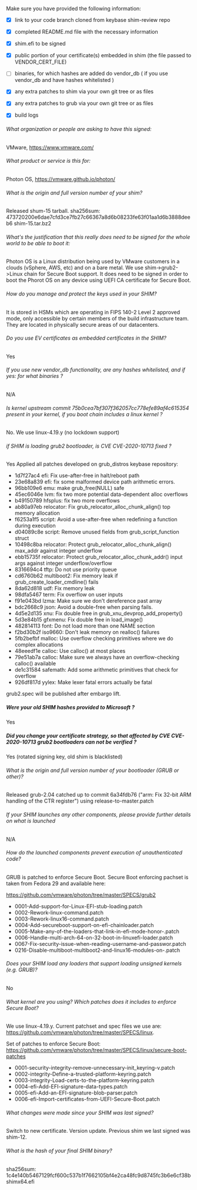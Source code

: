 Make sure you have provided the following information:

 - [x] link to your code branch cloned from keybase shim-review repo
 - [x] completed README.md file with the necessary information
 - [x] shim.efi to be signed
 - [x] public portion of your certificate(s) embedded in shim (the file passed to VENDOR_CERT_FILE)
 - [ ] binaries, for which hashes are added do vendor_db ( if you use vendor_db and have hashes whitelisted )
 - [x] any extra patches to shim via your own git tree or as files
 - [x] any extra patches to grub via your own git tree or as files
 - [x] build logs


###### What organization or people are asking to have this signed:
VMware, https://www.vmware.com/

###### What product or service is this for:
Photon OS, https://vmware.github.io/photon/

###### What is the origin and full version number of your shim?
Released shum-15 tarball.
sha256sum: 473720200e6dae7cfd3ce7fb27c66367a8d6b08233fe63f01aa1d6b3888deeb6 shim-15.tar.bz2

###### What's the justification that this really does need to be signed for the whole world to be able to boot it:
Photon OS is a Linux distribution being used by VMware customers in a clouds (vSphere, AWS, etc) and on a bare metal. We use shim->grub2->Linux chain for Secure Boot support. It does need to be signed in order to boot the Phorot OS on any device using UEFI CA certificate for Secure Boot.

###### How do you manage and protect the keys used in your SHIM?
It is stored in HSMs which are operating in FIPS 140-2 Level 2 approved mode, only accessible by certain members of the build infrastructure team. They are located in physically secure areas of our datacenters.

###### Do you use EV certificates as embedded certificates in the SHIM?
Yes

###### If you use new vendor_db functionality, are any hashes whitelisted, and if yes: for what binaries ?
N/A

###### Is kernel upstream commit 75b0cea7bf307f362057cc778efe89af4c615354 present in your kernel, if you boot chain includes a linux kernel ?
No. We use linux-4.19.y (no lockdown support)

###### if SHIM is loading grub2 bootloader, is CVE CVE-2020-10713 fixed ?
Yes
Applied all patches developed on grub_distros keybase repository:
- 1d7f27ac4 efi: Fix use-after-free in halt/reboot path
- 23e68a839 efi: fix some malformed device path arithmetic errors.
- 96bb109e6 emu: make grub_free(NULL) safe
- 45ec6046e lvm: fix two more potential data-dependent alloc overflows
- b49150789 hfsplus: fix two more overflows
- ab80a97eb relocator: Fix grub_relocator_alloc_chunk_align() top memory allocation
- f6253a1f5 script: Avoid a use-after-free when redefining a function during execution
- d04089c8e script: Remove unused fields from grub_script_function struct
- 10498c8ba relocator: Protect grub_relocator_alloc_chunk_align() max_addr against integer underflow
- ebb15735f relocator: Protect grub_relocator_alloc_chunk_addr() input args against integer underflow/overflow
- 8316694c4 tftp: Do not use priority queue
- cd6760b62 multiboot2: Fix memory leak if grub_create_loader_cmdline() fails
- 8da62d818 udf: Fix memory leak
- 98dfa5467 term: Fix overflow on user inputs
- f91e043bd lzma: Make sure we don't dereference past array
- bdc2668c9 json: Avoid a double-free when parsing fails.
- 4d5e2d135 xnu: Fix double free in grub_xnu_devprop_add_property()
- 5d3e84b15 gfxmenu: Fix double free in load_image()
- 482814113 font: Do not load more than one NAME section
- f2bd30b2f iso9660: Don't leak memory on realloc() failures
- 5fb2befbf malloc: Use overflow checking primitives where we do complex allocations
- 48eeedf1e calloc: Use calloc() at most places
- 79e51ab7a calloc: Make sure we always have an overflow-checking calloc() available
- de1c31584 safemath: Add some arithmetic primitives that check for overflow
- 926df817d yylex: Make lexer fatal errors actually be fatal

grub2.spec will be published after embargo lift.

##### Were your old SHIM hashes provided to Microsoft ?
Yes

##### Did you change your certificate strategy, so that affected by CVE CVE-2020-10713 grub2 bootloaders can not be verified ?
Yes (rotated signing key, old shim is blacklisted)

###### What is the origin and full version number of your bootloader (GRUB or other)?
Released grub-2.04 catched up to commit 6a34fdb76 ("arm: Fix 32-bit ARM handling of the CTR register") using release-to-master.patch

###### If your SHIM launches any other components, please provide further details on what is launched
N/A

###### How do the launched components prevent execution of unauthenticated code?
GRUB is patched to enforce Secure Boot.
Secure Boot enforcing pachset is taken from Fedora 29 and available here:

https://github.com/vmware/photon/tree/master/SPECS/grub2

- 0001-Add-support-for-Linux-EFI-stub-loading.patch
- 0002-Rework-linux-command.patch
- 0003-Rework-linux16-command.patch
- 0004-Add-secureboot-support-on-efi-chainloader.patch
- 0005-Make-any-of-the-loaders-that-link-in-efi-mode-honor-.patch
- 0006-Handle-multi-arch-64-on-32-boot-in-linuxefi-loader.patch
- 0067-Fix-security-issue-when-reading-username-and-passwor.patch
- 0216-Disable-multiboot-multiboot2-and-linux16-modules-on-.patch

###### Does your SHIM load any loaders that support loading unsigned kernels (e.g. GRUB)?
No

###### What kernel are you using? Which patches does it includes to enforce Secure Boot?
We use linux-4.19.y. Current patchset and spec files we use are: https://github.com/vmware/photon/tree/master/SPECS/linux.

Set of patches to enforce Secure Boot: https://github.com/vmware/photon/tree/master/SPECS/linux/secure-boot-patches

- 0001-security-integrity-remove-unnecessary-init_keyring-v.patch
- 0002-integrity-Define-a-trusted-platform-keyring.patch
- 0003-integrity-Load-certs-to-the-platform-keyring.patch
- 0004-efi-Add-EFI-signature-data-types.patch
- 0005-efi-Add-an-EFI-signature-blob-parser.patch
- 0006-efi-Import-certificates-from-UEFI-Secure-Boot.patch

###### What changes were made since your SHIM was last signed?
Switch to new certificate.
Version update. Previous shim we last signed was shim-12.

###### What is the hash of your final SHIM binary?
sha256sum: 1c4e140b5467129fcf600c537b1f7662105bf4e2ca48fc9d8745fc3b6e6cf38b  shimx64.efi
